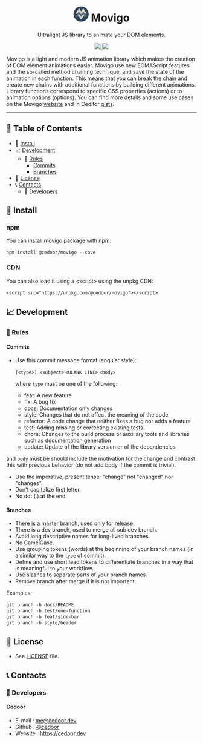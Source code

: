 <p align="center">
    <h1 align="center">
        <img width="40" src="https://raw.githubusercontent.com/cedoor/movigo/master/resources/icon.png">
        Movigo
    </h1>
    <p align="center">Ultralight JS library to animate your DOM elements.</p>
</p>
    
<p align="center">
    <a href="https://github.com/cedoor/movigo/blob/master/LICENSE" target="_blank">
        <img src="https://img.shields.io/github/license/cedoor/movigo.svg?style=flat-square">
    </a>
    <a href="https://david-dm.org/cedoor/movigo?type=dev" target="_blank">
        <img src="https://img.shields.io/david/dev/cedoor/movigo.svg?style=flat-square">
    </a>
</p>

Movigo is a light and modern JS animation library which makes the creation of DOM element animations easier.
Movigo use new ECMAScript features and the so-called method chaining technique, and save the state of the animation in each function.
This means that you can break the chain and create new chains with additional functions by building different animations.
Library functions correspond to specific CSS properties (actions) or to animation options (options).
You can find more details and some use cases on the Movigo [website](https://movigo.cedoor.dev)
and in Ceditor [gists](https://ceditor.cedoor.dev/40d7fcbb1d31d30fa9932bfcdeff91cd/movigo.js).

________________________________

## :paperclip: Table of Contents
- :hammer: [Install](#hammer-install)
- :chart_with_upwards_trend: [Development](#chart_with_upwards_trend-development)
  - :scroll: [Rules](#scroll-rules)
    - [Commits](#commits)
    - [Branches](#branches)
- :page_facing_up: [License](#page_facing_up-license)
- :telephone_receiver: [Contacts](#telephone_receiver-contacts)
  - :boy: [Developers](#boy-developers)

## :hammer: Install

### npm

You can install movigo package with npm:

    npm install @cedoor/movigo --save
    
### CDN

You can also load it using a \<script> using the unpkg CDN:
    
    <script src="https://unpkg.com/@cedoor/movigo"></script>

## :chart_with_upwards_trend: Development

### :scroll: Rules

#### Commits

* Use this commit message format (angular style):  

    `[<type>] <subject>`
    `<BLANK LINE>`
    `<body>`

    where `type` must be one of the following:

    - feat: A new feature
    - fix: A bug fix
    - docs: Documentation only changes
    - style: Changes that do not affect the meaning of the code
    - refactor: A code change that neither fixes a bug nor adds a feature
    - test: Adding missing or correcting existing tests
    - chore: Changes to the build process or auxiliary tools and libraries such as documentation generation
    - update: Update of the library version or of the dependencies

and `body` must be should include the motivation for the change and contrast this with previous behavior (do not add body if the commit is trivial). 

* Use the imperative, present tense: "change" not "changed" nor "changes".
* Don't capitalize first letter.
* No dot (.) at the end.

#### Branches

* There is a master branch, used only for release.
* There is a dev branch, used to merge all sub dev branch.
* Avoid long descriptive names for long-lived branches.
* No CamelCase.
* Use grouping tokens (words) at the beginning of your branch names (in a similar way to the `type` of commit).
* Define and use short lead tokens to differentiate branches in a way that is meaningful to your workflow.
* Use slashes to separate parts of your branch names.
* Remove branch after merge if it is not important.

Examples:
    
    git branch -b docs/README
    git branch -b test/one-function
    git branch -b feat/side-bar
    git branch -b style/header

## :page_facing_up: License
* See [LICENSE](https://github.com/cedoor/movigo/blob/master/LICENSE) file.

## :telephone_receiver: Contacts
### :boy: Developers

#### Cedoor
* E-mail : me@cedoor.dev
* Github : [@cedoor](https://github.com/cedoor)
* Website : https://cedoor.dev
